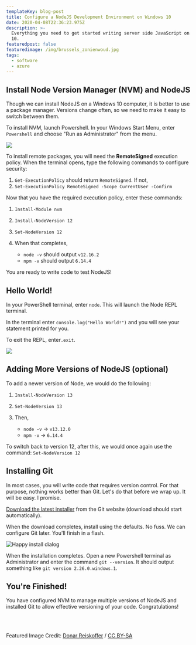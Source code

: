 ```yaml
---
templateKey: blog-post
title: Configure a NodeJS Development Environment on Windows 10
date: 2020-04-08T22:36:23.975Z
description: >-
  Everything you need to get started writing server side JavaScript on Windows
  10.
featuredpost: false
featuredimage: /img/brussels_zonienwoud.jpg
tags:
  - software
  - azure
---
```

## Install Node Version Manager (NVM) and NodeJS

Though we can install NodeJS on a Windows 10 computer, it is better to use a package manager. Versions change often, so we need to make it easy to switch between them. 

To install NVM, launch Powershell. In your Windows Start Menu, enter `Powershell` and choose "Run as Administrator" from the menu.

![](/img/sc5ox6zxr9.png)

To install remote packages, you will need the **RemoteSigned** execution policy. When the terminal opens, type the following commands to configure security:

1. `Get-ExecutionPolicy` should return `RemoteSigned`. If not, 
2. `Set-ExecutionPolicy RemoteSigned -Scope CurrentUser -Confirm`

Now that you have the required execution policy, enter these commands:

1. `Install-Module nvm`
2. `Install-NodeVersion 12`
3. `Set-NodeVersion 12`
4. When that completes, 

   * `node -v` should output `v12.16.2`
   * `npm -v` should output `6.14.4`

You are ready to write code to test NodeJS!

## Hello World!

In your PowerShell terminal, enter `node`. This will launch the Node REPL terminal. 

In the terminal enter `console.log("Hello World!")` and you will see your statement printed for you. 

To exit the REPL, enter`.exit`.

![](/img/chrome_t4wfpemoyk.png)

## Adding More Versions of NodeJS (optional)

To add a newer version of Node, we would do the following:

1. `Install-NodeVersion 13`
2. `Set-NodeVersion 13`
3. Then,

   * `node -v` → `v13.12.0`
   * `npm -v` → `6.14.4`

To switch back to version 12, after this, we would once again use the command: `Set-NodeVersion 12`

## Installing Git

In most cases, you will write code that requires version control. For that purpose, nothing works better than Git. Let's do that before we wrap up. It will be easy. I promise. 

[Download the latest installer](https://git-scm.com/download/win) from the Git website (download should start automatically).

When the download completes, install using the defaults. No fuss. We can configure Git later. You'll finish in a flash.

![Happy install dialog](/img/Git-2.26.0-64-bit.tmp_gcNQ427NNs.png)

When the installation completes. Open a new Powershell terminal as Administrator and enter the command `git --version`. It should output something like `git version 2.26.0.windows.1`.

## You're Finished!
You have configured NVM to manage multiple versions of NodeJS and installed Git to allow effective versioning of your code. Congratulations!

<br />
<br />

Featured Image Credit: [Donar Reiskoffer](https://commons.wikimedia.org/wiki/File:Brussels_Zonienwoud.jpg)  / [CC BY-SA](http://creativecommons.org/licenses/by-sa/3.0/)
